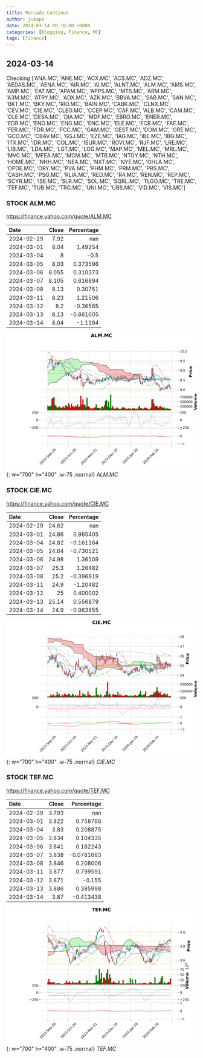 ```yaml
---
title: Mercado Continuo
author: jubapa
date: 2024-03-14 00:10:00 +0800
categories: [Blogging, Finance, MC]
tags: [finance]
---
```


## 2024-03-14

Checking ['ANA.MC', 'ANE.MC', 'ACX.MC', 'ACS.MC', 'ADZ.MC', 'AEDAS.MC', 'AENA.MC', 'AIR.MC', 'AI.MC', 'ALNT.MC', 'ALM.MC', 'AMS.MC', 'AMP.MC', 'EAT.MC', 'APAM.MC', 'APPS.MC', 'MTS.MC', 'ARM.MC', 'A3M.MC', 'ATRY.MC', 'ADX.MC', 'AZK.MC', 'BBVA.MC', 'SAB.MC', 'SAN.MC', 'BKT.MC', 'BKY.MC', 'RIO.MC', 'BAIN.MC', 'CABK.MC', 'CLNX.MC', 'CEV.MC', 'CIE.MC', 'CLEO.MC', 'CCEP.MC', 'CAF.MC', 'ALB.MC', 'CAM.MC', 'OLE.MC', 'DESA.MC', 'DIA.MC', 'MDF.MC', 'EBRO.MC', 'ENER.MC', 'EDR.MC', 'ENO.MC', 'ENG.MC', 'ENC.MC', 'ELE.MC', 'ECR.MC', 'FAE.MC', 'FER.MC', 'FDR.MC', 'FCC.MC', 'GAM.MC', 'GEST.MC', 'DOM.MC', 'GRE.MC', 'GCO.MC', 'CBAV.MC', 'GSJ.MC', 'EZE.MC', 'IAG.MC', 'IBE.MC', 'IBG.MC', 'ITX.MC', 'IDR.MC', 'COL.MC', 'ISUR.MC', 'ROVI.MC', 'RJF.MC', 'LRE.MC', 'LIB.MC', 'LDA.MC', 'LGT.MC', 'LOG.MC', 'MAP.MC', 'MEL.MC', 'MRL.MC', 'MVC.MC', 'MFEA.MC', 'MCM.MC', 'MTB.MC', 'NTGY.MC', 'NTH.MC', 'HOME.MC', 'NHH.MC', 'NEA.MC', 'NXT.MC', 'NYE.MC', 'OHLA.MC', 'OPDE.MC', 'ORY.MC', 'PVA.MC', 'PHM.MC', 'PRM.MC', 'PRS.MC', 'CASH.MC', 'PSG.MC', 'RLIA.MC', 'RED.MC', 'R4.MC', 'REN.MC', 'REP.MC', 'SCYR.MC', 'ISE.MC', 'SLR.MC', 'SOL.MC', 'SQRL.MC', 'TLGO.MC', 'TRE.MC', 'TEF.MC', 'TUB.MC', 'TRG.MC', 'UNI.MC', 'UBS.MC', 'VID.MC', 'VIS.MC']



### STOCK ALM.MC
<https://finance.yahoo.com/quote/ALM.MC>

| Date       |   Close |   Percentage |
|:-----------|--------:|-------------:|
| 2024-02-29 |   7.92  |   nan        |
| 2024-03-01 |   8.04  |     1.49254  |
| 2024-03-04 |   8     |    -0.5      |
| 2024-03-05 |   8.03  |     0.373596 |
| 2024-03-06 |   8.055 |     0.310373 |
| 2024-03-07 |   8.105 |     0.616894 |
| 2024-03-08 |   8.13  |     0.30751  |
| 2024-03-11 |   8.23  |     1.21506  |
| 2024-03-12 |   8.2   |    -0.36585  |
| 2024-03-13 |   8.13  |    -0.861005 |
| 2024-03-14 |   8.04  |    -1.1194   |

![ALM.MC](/assets/img/stocks/ALM.png){: w="700" h="400" .w-75 .normal}
_ALM.MC_

### STOCK CIE.MC
<https://finance.yahoo.com/quote/CIE.MC>

| Date       |   Close |   Percentage |
|:-----------|--------:|-------------:|
| 2024-02-29 |   24.62 |   nan        |
| 2024-03-01 |   24.86 |     0.965405 |
| 2024-03-04 |   24.82 |    -0.161164 |
| 2024-03-05 |   24.64 |    -0.730521 |
| 2024-03-06 |   24.98 |     1.36109  |
| 2024-03-07 |   25.3  |     1.26482  |
| 2024-03-08 |   25.2  |    -0.396819 |
| 2024-03-11 |   24.9  |    -1.20482  |
| 2024-03-12 |   25    |     0.400002 |
| 2024-03-13 |   25.14 |     0.556879 |
| 2024-03-14 |   24.9  |    -0.963855 |

![CIE.MC](/assets/img/stocks/CIE.png){: w="700" h="400" .w-75 .normal}
_CIE.MC_

### STOCK TEF.MC
<https://finance.yahoo.com/quote/TEF.MC>

| Date       |   Close |   Percentage |
|:-----------|--------:|-------------:|
| 2024-02-29 |   3.793 |  nan         |
| 2024-03-01 |   3.822 |    0.758766  |
| 2024-03-04 |   3.83  |    0.208875  |
| 2024-03-05 |   3.834 |    0.104335  |
| 2024-03-06 |   3.841 |    0.182243  |
| 2024-03-07 |   3.838 |   -0.0781663 |
| 2024-03-08 |   3.846 |    0.208006  |
| 2024-03-11 |   3.877 |    0.799591  |
| 2024-03-12 |   3.871 |   -0.155     |
| 2024-03-13 |   3.886 |    0.385998  |
| 2024-03-14 |   3.87  |   -0.413438  |

![TEF.MC](/assets/img/stocks/TEF.png){: w="700" h="400" .w-75 .normal}
_TEF.MC_

